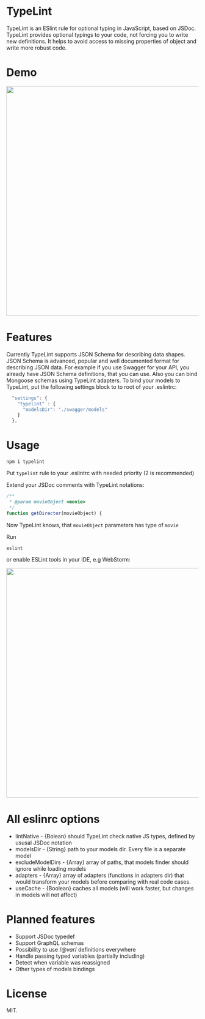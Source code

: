 # TypeLint

TypeLint is an ESlint rule for optional typing in JavaScript, based on JSDoc.
TypeLint provides optional typings to your code, not forcing you to write new definitions.
It helps to avoid access to missing properties of object and write more robust code.

# Demo

<img src="http://yarax.ru/images/demo.gif" width="600"/>

# Features

Currently TypeLint supports JSON Schema for describing data shapes.
JSON Schema is advanced, popular and well documented format for describing JSON data.
For example if you use Swagger for your API, you already have JSON Schema definitions, that you can use.
Also you can bind Mongoose schemas using TypeLint adapters.
To bind your models to TypeLint, put the following settings block to to root of your .eslintrc:

```js
  "settings": {
    "typelint" : {
      "modelsDir": "./swagger/models"
    }
  },
```

# Usage

```
npm i typelint
```

Put `typelint` rule to your .eslintrc with needed priority (2 is recommended)

Extend your JSDoc comments with TypeLint notations:

```js
/**
 * @param movieObject <movie>
 */
function getDirector(movieObject) {

```
Now TypeLint knows, that `movieObject` parameters has type of `movie`

Run 
```
eslint
```

or enable ESLint tools in your IDE, e.g WebStorm:

<img src="http://yarax.ru/images/wslint.gif" width="600"/>

# All eslinrc options

* lintNative - {Bolean} should TypeLint check native JS types, defined by ususal JSDoc notation
* modelsDir - {String} path to your models dir. Every file is a separate model
* excludeModelDirs - {Array} array of paths, that models finder should ignore while loading models
* adapters - {Array} array of adapters (functions in adapters dir) that would transform your models before comparing with real code cases.
* useCache - {Boolean} caches all models (will work faster, but changes in models will not affect)

# Planned features

* Support JSDoc typedef
* Support GraphQL schemas
* Possibility to use /*@var*/ definitions everywhere
* Handle passing typed variables (partially including)
* Detect when variable was reassigned 
* Other types of models bindings

# License

MIT.